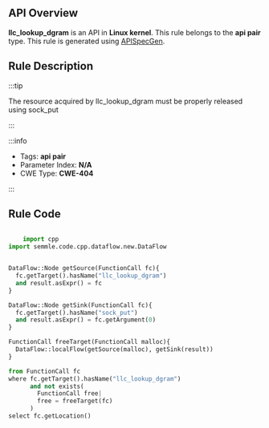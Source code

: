 ---
---


## API Overview
**llc_lookup_dgram** is an API in **Linux kernel**. This rule belongs to the **api pair** type. This rule is generated using [APISpecGen](../../tools/APISpecGen).
## Rule Description

:::tip

The resource acquired by llc_lookup_dgram must be properly released using sock_put

:::

:::info

- Tags: **api pair**
- Parameter Index: **N/A**
- CWE Type: **CWE-404**

:::

## Rule Code
```python

    import cpp
import semmle.code.cpp.dataflow.new.DataFlow


DataFlow::Node getSource(FunctionCall fc){
  fc.getTarget().hasName("llc_lookup_dgram")
  and result.asExpr() = fc
}

DataFlow::Node getSink(FunctionCall fc){
  fc.getTarget().hasName("sock_put")
  and result.asExpr() = fc.getArgument(0)
}

FunctionCall freeTarget(FunctionCall malloc){
  DataFlow::localFlow(getSource(malloc), getSink(result))
}

from FunctionCall fc
where fc.getTarget().hasName("llc_lookup_dgram")
      and not exists(
        FunctionCall free| 
        free = freeTarget(fc)
      )
select fc.getLocation()

    
```